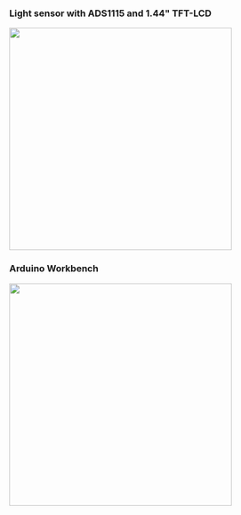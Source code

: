 ### Light sensor with ADS1115 and 1.44" TFT-LCD

<img src="https://user-images.githubusercontent.com/24539773/208641290-79d525a9-f551-4271-ac63-865651b6671d.png" width=400>


### Arduino Workbench
<img src="https://user-images.githubusercontent.com/24539773/208796116-e2a9202a-29d1-480e-a532-c199c0cda011.png" width=400>


